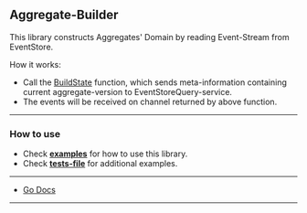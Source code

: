 Aggregate-Builder
---

This library constructs Aggregates' Domain by reading Event-Stream from EventStore.

How it works:

* Call the [BuildState][0] function, which sends meta-information containing current aggregate-version to EventStoreQuery-service.
* The events will be received on channel returned by above function.

---

### How to use

* Check [**examples**][1] for how to use this library.
* Check [**tests-file**][2] for additional examples.

---

* [Go Docs][3]

---

  [0]: https://godoc.org/github.com/TerrexTech/go-agg-builder/builder#EventsIO.BuildState
  [1]: https://github.com/TerrexTech/go-agg-builder/blob/master/examples/example.go
  [2]: https://github.com/TerrexTech/go-agg-builder/blob/master/builder/builder_suite_test.go
  [3]: https://godoc.org/github.com/TerrexTech/go-agg-builder/builder
